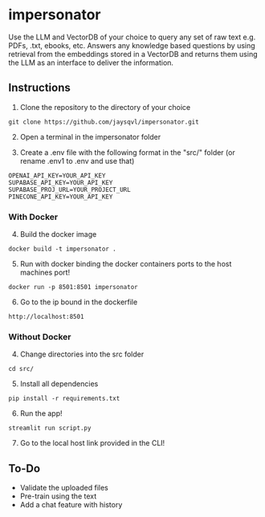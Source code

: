 # impersonator
Use the LLM and VectorDB of your choice to query any set of raw text e.g. PDFs, .txt, ebooks, etc.
Answers any knowledge based questions by using retrieval from the embeddings stored in a VectorDB and returns them using the LLM as an interface to deliver the information.

## Instructions
1. Clone the repository to the directory of your choice
~~~
git clone https://github.com/jaysqvl/impersonator.git
~~~

2. Open a terminal in the impersonator folder

3. Create a .env file with the following format in the "src/" folder (or rename .env1 to .env and use that)
~~~
OPENAI_API_KEY=YOUR_API_KEY
SUPABASE_API_KEY=YOUR_API_KEY
SUPABASE_PROJ_URL=YOUR_PROJECT_URL
PINECONE_API_KEY=YOUR_API_KEY
~~~

### With Docker
4. Build the docker image
~~~
docker build -t impersonator .
~~~

5. Run with docker binding the docker containers ports to the host machines port!
~~~ 
docker run -p 8501:8501 impersonator
~~~

6. Go to the ip bound in the dockerfile
~~~
http://localhost:8501
~~~

### Without Docker
4. Change directories into the src folder
~~~
cd src/
~~~

5. Install all dependencies
~~~
pip install -r requirements.txt
~~~

6. Run the app!
~~~
streamlit run script.py
~~~

7. Go to the local host link provided in the CLI!

## To-Do
- Validate the uploaded files
- Pre-train using the text
- Add a chat feature with history